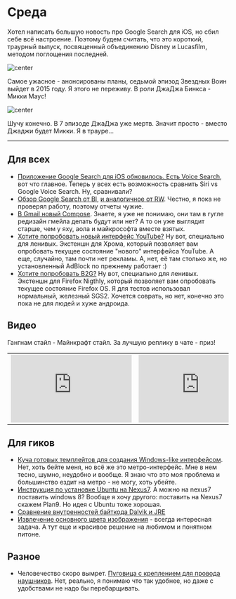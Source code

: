 # Среда

Хотел написать большую новость про Google Search для iOS, но сбил себе всё настроение. Поэтому будем считать, что это короткий, траурный выпуск, посвященный объединению Disney и Lucasfilm, методом поглощения последней.

![center](http://img-fotki.yandex.ru/get/6623/9320383.8/0_81e0b_380899e6_orig)

Самое ужасное - анонсированы планы, седьмой эпизод Звездных Воин выйдет в 2015 году. Я этого не переживу. В роли ДжаДжа Бинкса - Микки Маус!

![center](http://img-fotki.yandex.ru/get/6619/9320383.8/0_81e0a_f312b3ba_orig)

Шучу конечно. В 7 эпизоде ДжаДжа уже мертв. Значит просто - вместо Джаджи будет Микки. Я в трауре...

-----

## Для всех
* [Приложение Google Search для iOS обновилось. Есть Voice Search](https://itunes.apple.com/us/app/google-search/id284815942?mt=8), вот что главное. Теперь у всех есть возможность сравнить Siri vs Google Voice Search. Ну, сравнивали?
* [Обзор Google Search от BI](http://www.businessinsider.com/google-updates-its-iphone-search-app-2012-10), [и аналогичное от RW](http://readwrite.com/2012/10/30/googles-star-trek-computer-now-available-to-iphone-ipad-users). Честно, я пока не проверял работу, поэтому отчеты чужие.
* [В Gmail новый Compose](http://gmailblog.blogspot.ru/2012/10/introducing-new-compose-in-gmail.html). Знаете, я уже не понимаю, они там в гугле редизайн гмейла делать будут или нет? А то он уже выглядит старше, чем у яху, аола и майкрософта вместе взятых.
* [Хотите попробовать новый интерфейс YouTube?](http://mashable.com/2012/10/24/youtube-chrome-extension/) Ну вот, специально для ленивых. Экстеншн для Хрома, который позволяет вам опробовать текущее состояние "нового" интерфейса YouTube. А еще, случайно, там почти нет рекламы. А, нет, её там столько же, но установленный AdBlock по прежнему работает :)
* [Хотите попробовать B2G?](http://davidwalsh.name/r2d2b2g) Ну вот, специально для ленивых. Экстеншн для Firefox Nigthly, который позволяет вам опробовать текущее состояние Firefox OS. Я для тестов использовал нормальный, железный SGS2. Хочется соврать, но нет, конечно это пока не для людей и хуже андроида.

## Видео

Гангнам стайл - Майнкрафт стайл.
За лучшую реплику в чате - приз!

<table><tr><td><iframe width="275" height="155" src="http://www.youtube.com/embed/OHWA_d-wobw" frameborder="0" allowfullscreen></iframe></td><td><iframe width="275" height="155" src="http://www.youtube.com/embed/3P_jklZlm2Y" frameborder="0" allowfullscreen></iframe></td></tr></table>

## Для гиков
* [Куча готовых темплейтов для создания Windows-like интерфейсом](http://www.webresourcesdepot.com/everything-you-need-to-create-windows-8-metro-ui-styled-websites/). Нет, хоть бейте меня, но всё же это метро-интерфейс. Мне в нем тесно, шумно, неудобно и вообще. Я знаю что это моя проблема и большинство ездит на метро - не могу, хоть убейте.
* [Инструкция по установке Ubuntu на Nexus7](http://wiki.ubuntu.com/Nexus7/Installation). А можно на nexus7 поставить windows 8? Вообще я хочу другого: поставить на Nexus7 скажем Plan9. Но идея с Ubuntu тоже хорошая.
* [Сравнение внутренностей байткода Dalvik и JRE](http://forensics.spreitzenbarth.de/2012/08/27/comparison-of-dalvik-and-java-bytecode/)
* [Извлечение основного цвета изображения](http://charlesleifer.com/blog/using-python-and-k-means-to-find-the-dominant-colors-in-images/) - всегда интересная задача. А тут еще и красивое решение на любимом и понятном питоне.


## Разное

* Человечество скоро вымрет. [Пуговица с креплением для провода наушников](http://www.gizmodo.com.au/2012/10/the-lowly-button-gets-a-brilliant-upgrade/). Нет, реально, я понимаю что так удобнее, но даже с удобствами не надо бы перебарщивать.
